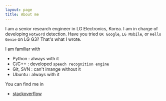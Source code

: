 ```yaml
---
layout: page
title: About me 
---
```


I am a senior research engineer in LG Electronics, Korea. I am in charge of developing `Hotword` detection. Have you tried `OK Google`, `LG Mobile`, or `Hello Genie` on LG G3? That's what I wrote.

I am familiar with 

*   Python : always with it
*   C/C++ : developed `speech recognition engine`
*   Git, SVN : can't imange without it
*   Ubuntu : always with it

You can find me in

*   [stackoverflow](http://stackoverflow.com/users/553095/mskimm)
